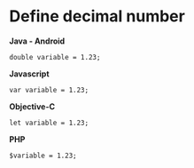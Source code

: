 # Define decimal number

**Java - Android**
```
double variable = 1.23;
```

**Javascript**
```
var variable = 1.23;
```

**Objective-C**
```
let variable = 1.23;
```

**PHP**
```
$variable = 1.23;
```
